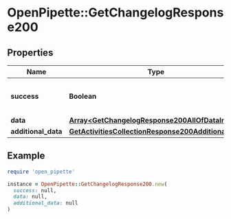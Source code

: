 # OpenPipette::GetChangelogResponse200

## Properties

| Name | Type | Description | Notes |
| ---- | ---- | ----------- | ----- |
| **success** | **Boolean** | If the response is successful or not | [optional] |
| **data** | [**Array&lt;GetChangelogResponse200AllOfDataInner&gt;**](GetChangelogResponse200AllOfDataInner.md) |  | [optional] |
| **additional_data** | [**GetActivitiesCollectionResponse200AdditionalData**](GetActivitiesCollectionResponse200AdditionalData.md) |  | [optional] |

## Example

```ruby
require 'open_pipette'

instance = OpenPipette::GetChangelogResponse200.new(
  success: null,
  data: null,
  additional_data: null
)
```

